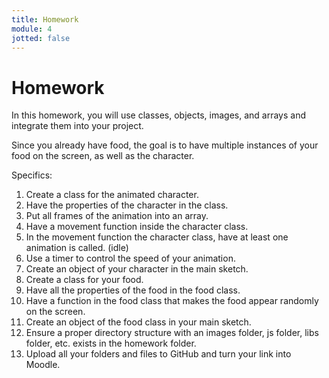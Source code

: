 ```yaml
---
title: Homework
module: 4
jotted: false
---
```


# Homework

<!--
In this homework, you are going to move an animated character.  If you can, relate it to your project.  Create a class of the objects in your project (simple shapes, images, properties, functions) The character should move when either WASD or the arrow keys are pressed (your choice) or independently.  When the character moves, it should go from an idle state to a moving state.

<a href="https://github.com/Montana-Media-Arts/220_CreativeCoding2-Spring2022-Samples/tree/main/Homework%204" target="_new">Homework 4 Example</a>

Specifics:
1.	Create a class for the player
2.	Hold all image objects in an array
3.	Change animations to movement when the WASD or arrow keys are pressed
4.	Have another animation change by key press or some other timing event.
5.	Potentially move the character around the screen.
-->

In this homework, you will use classes, objects, images, and arrays and integrate them into your project.  

Since you already have food, the goal is to have multiple instances of your food on the screen, as well as the character.

<!--Since you already have food, your animated character should (hopefully) move and eat the food. The goal is to have multiple instances of your food on the screen, and the character will go and eat them. (based on location)  
-->
<!--If the character eats the food, integrate a timer so the food reappears. 

Move the character using either WASD or the arrow keys (your choice). 
-->
Specifics:

1. Create a class for the animated character.
2. Have the properties of the character in the class.
3. Put all frames of the animation into an array.
4. Have a movement function inside the character class.
5. In the movement function the character class, have at least one animation is called. (idle)
6. Use a timer to control the speed of your animation.
7. Create an object of your character in the main sketch.
8. Create a class for your food.
9. Have all the properties of the food in the food class.
10. Have a function in the food class that makes the food appear randomly on the screen.
11. Create an object of the food class in your main sketch. 
12. Ensure a proper directory structure with an images folder, js folder, libs folder, etc. exists in the homework folder.
13. Upload all your folders and files to GitHub and turn your link into Moodle.

